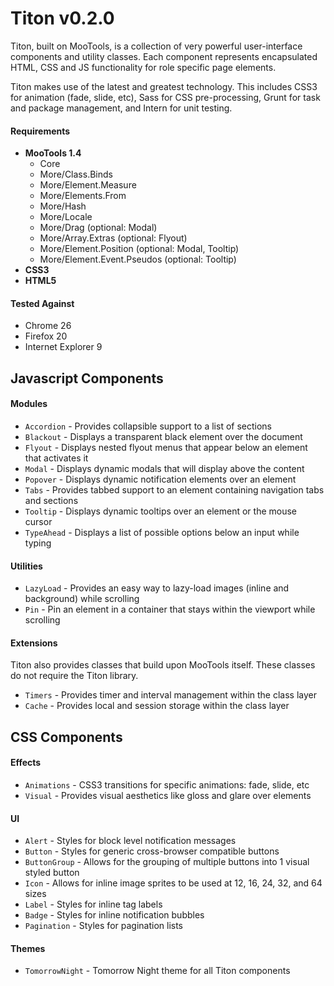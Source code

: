 # Titon v0.2.0 #

Titon, built on MooTools, is a collection of very powerful user-interface components and utility classes.
Each component represents encapsulated HTML, CSS and JS functionality for role specific page elements.

Titon makes use of the latest and greatest technology. This includes CSS3 for animation (fade, slide, etc),
Sass for CSS pre-processing, Grunt for task and package management, and Intern for unit testing.

#### Requirements ####
* **MooTools 1.4**
	* Core
	* More/Class.Binds
	* More/Element.Measure
	* More/Elements.From
	* More/Hash
	* More/Locale
	* More/Drag (optional: Modal)
	* More/Array.Extras (optional: Flyout)
	* More/Element.Position (optional: Modal, Tooltip)
	* More/Element.Event.Pseudos (optional: Tooltip)
* **CSS3**
* **HTML5**

#### Tested Against ####
* Chrome 26
* Firefox 20
* Internet Explorer 9

## Javascript Components ##
#### Modules ####
* `Accordion` - Provides collapsible support to a list of sections
* `Blackout` - Displays a transparent black element over the document
* `Flyout` - Displays nested flyout menus that appear below an element that activates it
* `Modal` - Displays dynamic modals that will display above the content
* `Popover` - Displays dynamic notification elements over an element
* `Tabs` - Provides tabbed support to an element containing navigation tabs and sections
* `Tooltip` - Displays dynamic tooltips over an element or the mouse cursor
* `TypeAhead` - Displays a list of possible options below an input while typing

#### Utilities ####
* `LazyLoad` - Provides an easy way to lazy-load images (inline and background) while scrolling
* `Pin` - Pin an element in a container that stays within the viewport while scrolling

#### Extensions ####
Titon also provides classes that build upon MooTools itself. These classes do not require the Titon library.

* `Timers` - Provides timer and interval management within the class layer
* `Cache` - Provides local and session storage within the class layer

## CSS Components ##
#### Effects ####
* `Animations` - CSS3 transitions for specific animations: fade, slide, etc
* `Visual` - Provides visual aesthetics like gloss and glare over elements

#### UI ####
* `Alert` - Styles for block level notification messages
* `Button` - Styles for generic cross-browser compatible buttons
* `ButtonGroup` - Allows for the grouping of multiple buttons into 1 visual styled button
* `Icon` - Allows for inline image sprites to be used at 12, 16, 24, 32, and 64 sizes
* `Label` - Styles for inline tag labels
* `Badge` - Styles for inline notification bubbles
* `Pagination` - Styles for pagination lists

#### Themes ####
* `TomorrowNight` - Tomorrow Night theme for all Titon components